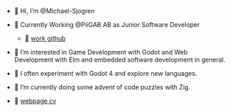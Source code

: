- 👋  Hi, I’m @Michael-Sjogren

- 💼 Currently Working @PiiGAB AB as Junior Software Developer 
  - 🔗  [work github](https://github.com/MichaelSjogren)

- 👀  I’m interested in Game Development with Godot and Web Development with Elm and embedded software development in general.

- 🧪  I often experiment with Godot 4 and explore new languages.

- 🌱  I’m currently doing some advent of code puzzles with Zig.
- 🔗  [webpage cv](https://michael-sjogren.github.io/)

<!---
Michael-Sjogren/Michael-Sjogren is a ✨ special ✨ repository because its `README.md` (this file) appears on your GitHub profile.
You can click the Preview link to take a look at your changes.
--->
